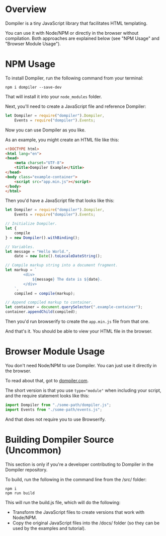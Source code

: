 # Overview

Dompiler is a tiny JavaScript library that facilitates HTML templating.

You can use it with Node/NPM or directly in the browser without compilation. Both approaches are explained below (see "NPM Usage" and "Browser Module Usage").

# NPM Usage

To install Dompiler, run the following command from your terminal:

```
npm i dompiler --save-dev
```

That will install it into your `node_modules` folder.

Next, you'll need to create a JavaScript file and reference Dompiler:

```javascript
let Dompiler = require("dompiler").Dompiler,
    Events = require("dompiler").Events;
```

Now you can use Dompiler as you like.

As an example, you might create an HTML file like this:

```html
<!DOCTYPE html>
<html lang="en">
<head>
    <meta charset="UTF-8">
    <title>Dompiler Example</title>
</head>
<body class="example-container">
    <script src="app.min.js"></script>
</body>
</html>
```

Then you'd have a JavaScript file that looks like this:

```javascript
let Dompiler = require("dompiler").Dompiler,
    Events = require("dompiler").Events;

// Initialize Dompiler.
let {
    compile
} = new Dompiler().withBinding();

// Variables.
let message = "Hello World.",
    date = new Date().toLocaleDateString();

// Compile markup string into a document fragment.
let markup = `
        <div>
            ${message} The date is ${date}.
        </div>
    `,
    compiled = compile(markup);

// Append compiled markup to container.
let container = document.querySelector(".example-container");
container.appendChild(compiled);
```

Then you'd run browserify to create the `app.min.js` file from that one.

And that's it. You should be able to view your HTML file in the browser.

# Browser Module Usage

You don't need Node/NPM to use Dompiler. You can just use it directly in the browser.

To read about that, got to [dompiler.com](https://www.dompiler.com/).

The short version is that you use `type="module"` when including your script, and the require statement looks like this:

```javascript
import Dompiler from "./some-path/dompiler.js";
import Events from "./some-path/events.js";
```

And that does not require you to use Browserify.

# Building Dompiler Source (Uncommon)

This section is only if you're a developer contributing to Dompiler in the Dompiler repository.

To build, run the following in the command line from the /src/ folder:

```
npm i
npm run build
```

This will run the build.js file, which will do the following:

* Transform the JavaScript files to create versions that work with Node/NPM.
* Copy the original JavaScript files into the /docs/ folder (so they can be used by the examples and tutorial).